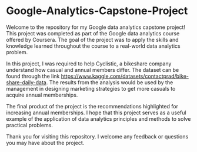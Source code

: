 # Google-Analytics-Capstone-Project
Welcome to the repository for my Google data analytics capstone project! This project was completed as part of the Google data analytics course offered by Coursera. The goal of the project was to apply the skills and knowledge learned throughout the course to a real-world data analytics problem.

In this project, I was required to help Cyclistic, a bikeshare company understand how casual and annual members differ. The dataset can be found through the link https://www.kaggle.com/datasets/contactprad/bike-share-daily-data. The results from the analysis would be used by the management in designing marketing strategies to get more casuals to acquire annual memberships. 

The final product of the project is the recommendations highlighted for increasing annual memberships. I hope that this project serves as a useful example of the application of data analytics principles and methods to solve practical problems.

Thank you for visiting this repository. I welcome any feedback or questions you may have about the project.

